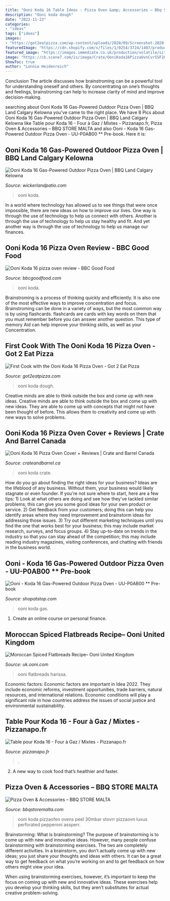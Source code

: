 ```yaml
---
title: "Ooni Koda 16 Table Ideas : Pizza Oven &amp; Accessories – Bbq Store Malta"
description: "Ooni koda dough"
date: "2022-11-23"
categories:
- "ideas"
tags: ["ideas"]
images:
- "https://got2eatpizza.com/wp-content/uploads/2020/09/Screenshot-2020-09-07-at-17.38.12-1536x864.png"
featuredImage: "https://cdn.shopify.com/s/files/1/0254/3724/1407/products/ooni-pizza-oven-ooni-koda-16-gas-powered-outdoor-pizza-oven-free-shipping-wicker-land-patio-14674380455999_1200x.jpg?v=1603985136"
featured_image: "https://images.immediate.co.uk/production/volatile/sites/30/2020/08/ooni-koda-out-of-the-box-a5c183f.jpg?quality=90&amp;resize=620%2C310"
image: "https://cb.scene7.com/is/image/Crate/OoniKoda16PizzaOvnCvrSSF20_VND/$web_pdp_main_carousel_med$/201009130425/ooni-koda-16-pizza-oven-cover.jpg"
ShowToc: true
author: "Lonnie Heidenreich"
---
```



Conclusion
The article discusses how brainstroming can be a powerful tool for understanding oneself and others. By concentrating on one’s thoughts and feelings, brainstroming can help to increase clarity of mind and improve decision-making.

	

		
searching about Ooni Koda 16 Gas-Powered Outdoor Pizza Oven | BBQ Land Calgary Kelowna you've came to the right place. We have 8 Pics about Ooni Koda 16 Gas-Powered Outdoor Pizza Oven | BBQ Land Calgary Kelowna like Table pour Koda 16 - Four à Gaz / Mixtes - Pizzanapo.fr, Pizza Oven &amp; Accessories – BBQ STORE MALTA and also Ooni - Koda 16 Gas-Powered Outdoor Pizza Oven - UU-P0AB00 ** Pre-book. Here it is:
		
    
## Ooni Koda 16 Gas-Powered Outdoor Pizza Oven | BBQ Land Calgary Kelowna

<img loading=lazy src="https://cdn.shopify.com/s/files/1/0254/3724/1407/products/ooni-pizza-oven-ooni-koda-16-gas-powered-outdoor-pizza-oven-free-shipping-wicker-land-patio-14674380455999_1200x.jpg?v=1603985136" onerror="this.onerror=null;this.src='https://tse4.mm.bing.net/th?id=OIP.WvrHZeLP1KN6VjlrBcB9fAHaHa&amp;pid=15.1';" alt="Ooni Koda 16 Gas-Powered Outdoor Pizza Oven | BBQ Land Calgary Kelowna">

_Source: wickerlandpatio.com_

>ooni koda. 

	

In a world where technology has allowed us to see things that were once impossible, there are new ideas on how to improve our lives. One way is through the use of technology to help us connect with others. Another is through the use of technology to help us stay healthy and fit. And yet another way is through the use of technology to help us manage our finances.

    
## Ooni Koda 16 Pizza Oven Review - BBC Good Food

<img loading=lazy src="https://images.immediate.co.uk/production/volatile/sites/30/2020/08/ooni-koda-out-of-the-box-a5c183f.jpg?quality=90&amp;resize=620%2C310" onerror="this.onerror=null;this.src='https://tse3.mm.bing.net/th?id=OIP.1-6myTphoT3ulI0QrMH2QwHaDt&amp;pid=15.1';" alt="Ooni Koda 16 pizza oven review - BBC Good Food">

_Source: bbcgoodfood.com_

>ooni koda. 

	

Brainstroming is a process of thinking quickly and efficiently. It is also one of the most effective ways to improve concentration and focus. Brainstroming can be done in a variety of ways, but the most common way is by using flashcards. flashcards are cards with key words on them that you must remember before you can answer another question. This type of memory Aid can help improve your thinking skills, as well as your Concentration.

    
## First Cook With The Ooni Koda 16 Pizza Oven - Got 2 Eat Pizza

<img loading=lazy src="https://got2eatpizza.com/wp-content/uploads/2020/09/Screenshot-2020-09-07-at-17.38.12-1536x864.png" onerror="this.onerror=null;this.src='https://tse3.mm.bing.net/th?id=OIP.Fppx1jD7xafS_cLklzts-wHaEK&amp;pid=15.1';" alt="First Cook with the Ooni Koda 16 Pizza Oven - Got 2 Eat Pizza">

_Source: got2eatpizza.com_

>ooni koda dough. 

	

Creative minds are able to think outside the box and come up with new ideas.
Creative minds are able to think outside the box and come up with new ideas. They are able to come up with concepts that might not have been thought of before. This allows them to creativity and come up with new ways to solve problems.

    
## Ooni Koda 16 Pizza Oven Cover + Reviews | Crate And Barrel Canada

<img loading=lazy src="https://cb.scene7.com/is/image/Crate/OoniKoda16PizzaOvnCvrSSF20_VND/$web_pdp_main_carousel_med$/201009130425/ooni-koda-16-pizza-oven-cover.jpg" onerror="this.onerror=null;this.src='https://tse2.mm.bing.net/th?id=OIP.4nnZZp8Wf9xZIlj_xam_vQHaHa&amp;pid=15.1';" alt="Ooni Koda 16 Pizza Oven Cover + Reviews | Crate and Barrel Canada">

_Source: crateandbarrel.ca_

>ooni koda crate. 

	

How do you go about finding the right ideas for your business?
Ideas are the lifeblood of any business. Without them, your business would likely stagnate or even founder. If you're not sure where to start, here are a few tips: 1) Look at what others are doing and see how they've tackled similar problems; this can give you some good ideas for your own product or service. 2) Get feedback from your customers; doing this can help you identify areas where they need improvement and brainstorm ideas for addressing those issues. 3) Try out different marketing techniques until you find the one that works best for your business; this may include market research, surveys, and focus groups. 4) Stay up-to-date on trends in the industry so that you can stay ahead of the competition; this may include reading industry magazines, visiting conferences, and chatting with friends in the business world.

    
## Ooni - Koda 16 Gas-Powered Outdoor Pizza Oven - UU-P0AB00 ** Pre-book

<img loading=lazy src="https://cdn.shopify.com/s/files/1/0053/6487/5375/products/oonikoda16-1-1_1_1024x1024_b8df585a-6025-4ec0-bb93-59407bb7df78_1022x1022.jpg?v=1620835132" onerror="this.onerror=null;this.src='https://tse1.mm.bing.net/th?id=OIP.mtys3Eggf7A1rJ6z_I1uewHaHa&amp;pid=15.1';" alt="Ooni - Koda 16 Gas-Powered Outdoor Pizza Oven - UU-P0AB00 ** Pre-book">

_Source: shopatstop.com_

>ooni koda gas. 

	

1. Create an online course on personal finance.

    
## Moroccan Spiced Flatbreads Recipe– Ooni United Kingdom

<img loading=lazy src="http://cdn.shopify.com/s/files/1/0624/9853/articles/Harissa_Lamb_Flatbread-ZimmysNook-6-1201x675-128554e_1_1024x1024.jpg?v=1601563715" onerror="this.onerror=null;this.src='https://tse3.mm.bing.net/th?id=OIP.jCEW-alKEZqloVw8kh6EFwHaEK&amp;pid=15.1';" alt="Moroccan Spiced Flatbreads Recipe– Ooni United Kingdom">

_Source: uk.ooni.com_

>ooni flatbreads harissa. 

	

Economic factors:
Economic factors are important in Idea 2022. They include economic reforms, investment opportunities, trade barriers, natural resources, and international relations. Economic conditions will play a significant role in how countries address the issues of social justice and environmental sustainability.

    
## Table Pour Koda 16 - Four à Gaz / Mixtes - Pizzanapo.fr

<img loading=lazy src="https://pizzanapo.fr/uploads/monthly_2021_01/image.png.3c1ab3ba1b50ec415c60ca956705719c.png" onerror="this.onerror=null;this.src='https://tse1.mm.bing.net/th?id=OIP.H_XbNgP_M1qt5ik9B7_ZpwHaFj&amp;pid=15.1';" alt="Table pour Koda 16 - Four à Gaz / Mixtes - Pizzanapo.fr">

_Source: pizzanapo.fr_

>. 

	

2. A new way to cook food that’s healthier and faster.

    
## Pizza Oven &amp; Accessories – BBQ STORE MALTA

<img loading=lazy src="https://cdn.shopify.com/s/files/1/0841/2625/products/6.OoniKoda16w14_PerforatedPeelPepperoni_afd03e02-851f-4102-8057-a62b2407470e_x1000.jpg?v=1610222125" onerror="this.onerror=null;this.src='https://tse4.mm.bing.net/th?id=OIP.AC44XnKdjv6Q66QxUVxocwHaE8&amp;pid=15.1';" alt="Pizza Oven &amp; Accessories – BBQ STORE MALTA">

_Source: bbqstoremalta.com_

>ooni koda pizzaofen ovens peel 30mbar stovrr pizzaovn luxus perforated pepperoni assperr. 

	

Brainstorming: What is brainstorming?
The purpose of brainstorming is to come up with new and innovative ideas. However, many people confuse brainstorming with brainstorming exercises. The two are completely different activities.
In a brainstorm, you don’t actually come up with new ideas; you just share your thoughts and ideas with others. It can be a great way to get feedback on what you’re working on and to get feedback on how others might view your idea.

When using brainstorming exercises, however, it’s important to keep the focus on coming up with new and innovative ideas. These exercises help you develop your thinking skills, but they aren’t substitutes for actual creative problem-solving.

